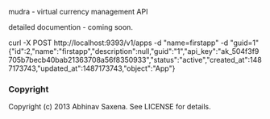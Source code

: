  mudra - virtual currency management API

detailed documention - coming soon.

curl -X POST http://localhost:9393/v1/apps      -d "name=firstapp" -d "guid=1"
{"id":2,"name":"firstapp","description":null,"guid":"1","api_key":"ak_504f3f9705b7becb40bab21363708a56f8350933","status":"active","created_at":1487173743,"updated_at":1487173743,"object":"App"}

### Copyright

Copyright (c) 2013 Abhinav Saxena. See LICENSE for details.
